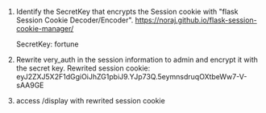 1. Identify the SecretKey that encrypts the Session cookie with "flask Session Cookie Decoder/Encoder".
	https://noraj.github.io/flask-session-cookie-manager/

	SecretKey: fortune

2. Rewrite very_auth in the session information to admin and encrypt it with the secret key.
	Rewrited session cookie: eyJ2ZXJ5X2F1dGgiOiJhZG1pbiJ9.YJp73Q.5eymnsdruqOXtbeWw7-V-sAA9GE

3. access /display with rewrited session cookie
